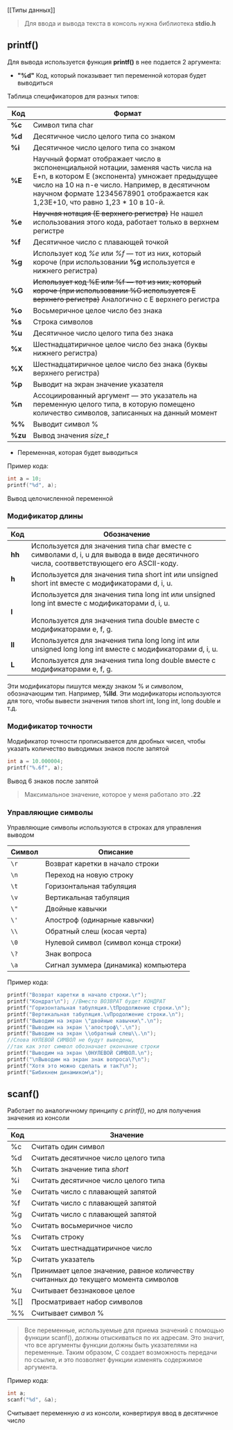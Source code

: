 [[Типы данных]]

> Для ввода и вывода текста в консоль нужна библиотека **stdio.h**
## printf()
Для вывода используется функция **printf()** в нее подается 2 аргумента:
* __"%d"__ Код, который показывает тип переменной которая будет выводиться

Таблица спецификаторов для разных типов:

| Код     | Формат                                                                                                                                                                                                                                                                   |
| ------- | ------------------------------------------------------------------------------------------------------------------------------------------------------------------------------------------------------------------------------------------------------------------------ |
| **%с**  | Символ типа char                                                                                                                                                                                                                                                         |
| **%d**  | Десятичное число целого типа со знаком                                                                                                                                                                                                                                   |
| **%i**  | Десятичное число целого типа со знаком                                                                                                                                                                                                                                   |
| **%E**  | Научный формат отображает число в экспоненциальной нотации, заменяя часть числа на E+n, в котором E (экспонента) умножает предыдущее число на 10 на n-е число. Например, в десятичном научном формате 12345678901 отображается как 1,23E+10, что равно 1,23 * 10 в 10-й. |
| **%е**  | ~~Научная нотация (Е верхнего регистра)~~ Не нашел использования этого кода, работает только в верхнем регистре                                                                                                                                                          |
| **%f**  | Десятичное число с плавающей точкой                                                                                                                                                                                                                                      |
| **%g**  | Использует код _%е_ или _%f_ — тот из них, который короче (при использовании **%g** используется е нижнего регистра)                                                                                                                                                     |
| **%G**  | ~~Использует код %Е или %f — тот из них, который короче (при использовании %G используется Е верхнего регистра)~~ Аналогично с Е верхнего регистра                                                                                                                       |
| **%о**  | Восьмеричное целое число без знака                                                                                                                                                                                                                                       |
| **%s**  | Строка символов                                                                                                                                                                                                                                                          |
| **%u**  | Десятичное число целого типа без знака                                                                                                                                                                                                                                   |
| **%х**  | Шестнадцатиричное целое число без знака (буквы нижнего регистра)                                                                                                                                                                                                         |
| **%Х**  | Шестнадцатиричное целое число без знака (буквы верхнего регистра)                                                                                                                                                                                                        |
| **%р**  | Выводит на экран значение указателя                                                                                                                                                                                                                                      |
| **%n**  | Ассоциированный аргумент — это указатель на переменную целого типа, в которую помещено количество символов, записанных на данный момент                                                                                                                                  |
| **%%**  | Выводит символ %                                                                                                                                                                                                                                                         |
| **%zu** | Вывод значения _size_t_                                                                                                                                                                                                                                                  |
* Переменная, которая будет выводиться

Пример кода:
```C
int a = 10;
printf("%d", a);
```
Вывод целочисленной переменной
### Модификатор длины
| Код    | Обозначение                                                                                                                                                                  |
| ------ | ---------------------------------------------------------------------------------------------------------------------------------------------------------------------------- |
| **hh** | Используется для значения типа char вместе с символами d, i, u для вывода в виде десятичного числа, соотвветствующего его ASCII-коду.                                        |
| **h**  | Используется для значения типа short int или unsigned short int вместе с модификаторами d, i, u.                                                                             |
| **l**  | Используется для значения типа long int или unsigned long int вместе с модификаторами d, i, u.<br><br>Используется для значения типа double вместе с модификаторами e, f, g. |
| **ll** | Используется для значения типа long long int или unsigned long long int вместе с модификаторами d, i, u.                                                                     |
| **L**  | Используется для значения типа long double вместе с модификаторами e, f, g.                                                                                                  |
Эти модификаторы пишутся между знаком % и символом, обозначающим тип. Например, **%lld**. Эти модификаторы используются для того, чтобы вывести значения типов short int, long int, long double и т.д.
### Модификатор точности
Модификатор точности прописывается для дробных чисел, чтобы указать количество выводимых знаков после запятой
```C
int a = 10.000004;
printf("%.6f", a);
```
Вывод 6 знаков после запятой
> Максимальное значение, которое у меня работало это **.22**
### Управляющие символы
Управляющие символы используются в строках для управления выводом

| **Символ** | **Описание**                         |
| ---------- | ------------------------------------ |
| `\r`       | Возврат каретки в начало строки      |
| `\n`       | Переход на новую строку              |
| `\t`       | Горизонтальная табуляция             |
| `\v`       | Вертикальная табуляция               |
| `\"`       | Двойные кавычки                      |
| `\'`       | Апостроф (одинарные кавычки)         |
| `\\`       | Обратный слеш (косая черта)          |
| `\0`       | Нулевой символ (символ конца строки) |
| `\?`       | Знак вопроса                         |
| `\a`       | Сигнал зуммера (динамика) компьютера |
Пример кода:
```C
printf("Возврат каретки в начало строки.\r");
printf("Кондрат\n"); //Вместо ВОЗВРАТ будет КОНДРАТ
printf("Горизонтальная табуляция.\tПродолжение строки.\n");
printf("Вертикальная табуляция.\vПродолжение строки.\n");
printf("Выводим на экран \"двойные кавычки\".\n");
printf("Выводим на экран \'апостроф\'.\n");
printf("Выводим на экран \\обратный слеш\\.\n");
//Слова НУЛЕВОЙ СИМВОЛ не будут выведены, 
//так как этот символ обозначает окончание строки
printf("Выводим на экран \0НУЛЕВОЙ СИМВОЛ.\n");
printf("\nВыводим на экран знак вопроса\?\n");
printf("Хотя это можно сделать и так?\n");
printf("Бибикнем динамиком\a");
```

## scanf()
Работает по аналогичному принципу с _printf()_, но для получения значения из консоли

| Код | Значение                                                                           |
| --- | ---------------------------------------------------------------------------------- |
| %с  | Считать один символ                                                                |
| %d  | Считать десятичное число целого типа                                               |
| %h  | Считать значение типа _short_                                                      |
| %i  | Считать десятичное число целого типа                                               |
| %е  | Считать число с плавающей запятой                                                  |
| %f  | Считать число с плавающей запятой                                                  |
| %g  | Считать число с плавающей запятой                                                  |
| %о  | Считать восьмеричное число                                                         |
| %s  | Считать строку                                                                     |
| %х  | Считать шестнадцатиричное число                                                    |
| %р  | Считать указатель                                                                  |
| %n  | Принимает целое значение, равное количеству считанных до текущего момента символов |
| %u  | Считывает беззнаковое целое                                                        |
| %[] | Просматривает набор символов                                                       |
| %%  | Считывает символ %                                                                 |
> Все переменные, используемые для приема значений с помощью функции scanf(), должны отыс­киваться по их адресам. Это значит, что все аргументы функции должны быть указателями на переменные. Таким образом, С создает возможность передачи по ссылке, и это позволяет функ­ции изменять содержимое аргумента.

Пример кода:
```C
int a;
scanf("%d", &a);
```
Считывает переменную _а_ из консоли, конвертируя ввод в десятичное число 